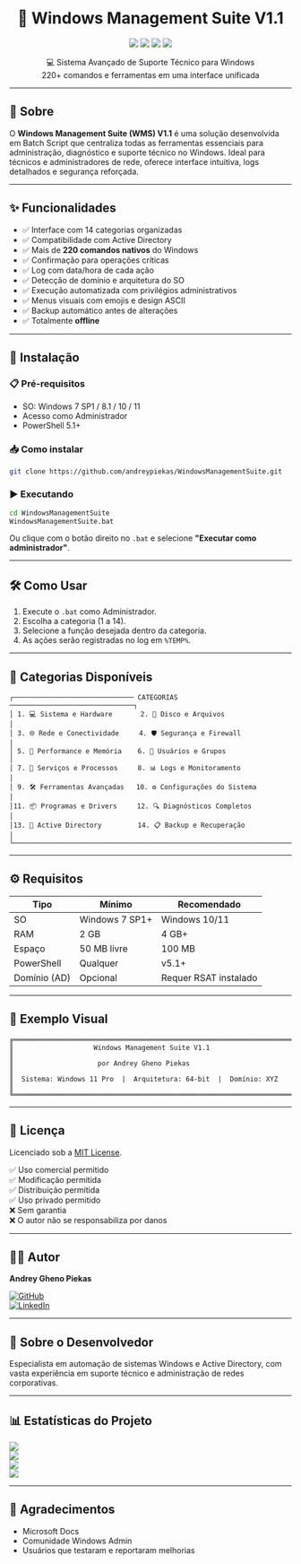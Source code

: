 

<h1 align="center">🚀 Windows Management Suite V1.1</h1>

<p align="center">
  <img src="https://img.shields.io/badge/Platform-Windows-blue.svg">
  <img src="https://img.shields.io/badge/Script-Batch-555555.svg">
  <img src="https://img.shields.io/badge/Active%20Directory-Supported-blue.svg">
  <img src="https://img.shields.io/badge/License-MIT-green.svg">
</p>

<p align="center">
  💻 Sistema Avançado de Suporte Técnico para Windows<br>
  220+ comandos e ferramentas em uma interface unificada
</p>

---

## 📖 Sobre

O **Windows Management Suite (WMS) V1.1** é uma solução desenvolvida em Batch Script que centraliza todas as ferramentas essenciais para administração, diagnóstico e suporte técnico no Windows. Ideal para técnicos e administradores de rede, oferece interface intuitiva, logs detalhados e segurança reforçada.

---

## ✨ Funcionalidades

- ✅ Interface com 14 categorias organizadas
- ✅ Compatibilidade com Active Directory
- ✅ Mais de **220 comandos nativos** do Windows
- ✅ Confirmação para operações críticas
- ✅ Log com data/hora de cada ação
- ✅ Detecção de domínio e arquitetura do SO
- ✅ Execução automatizada com privilégios administrativos
- ✅ Menus visuais com emojis e design ASCII
- ✅ Backup automático antes de alterações
- ✅ Totalmente **offline**

---

## 🔧 Instalação

### 📋 Pré-requisitos

- SO: Windows 7 SP1 / 8.1 / 10 / 11
- Acesso como Administrador
- PowerShell 5.1+

### 📥 Como instalar

```bash
git clone https://github.com/andreypiekas/WindowsManagementSuite.git
```

### ▶️ Executando

```cmd
cd WindowsManagementSuite
WindowsManagementSuite.bat
```

Ou clique com o botão direito no `.bat` e selecione **"Executar como administrador"**.

---

## 🛠️ Como Usar

1. Execute o `.bat` como Administrador.
2. Escolha a categoria (1 a 14).
3. Selecione a função desejada dentro da categoria.
4. As ações serão registradas no log em `%TEMP%`.

---

## 📂 Categorias Disponíveis

```
┌────────────────────────────── CATEGORIAS ───────────────────────────────┐
│ 1. 💻 Sistema e Hardware       2. 🔧 Disco e Arquivos                    │
│ 3. 🌐 Rede e Conectividade     4. 🛡️ Segurança e Firewall                │
│ 5. 🚀 Performance e Memória    6. 👤 Usuários e Grupos                   │
│ 7. 🔄 Serviços e Processos     8. 📊 Logs e Monitoramento               │
│ 9. 🛠️ Ferramentas Avançadas   10. ⚙️ Configurações do Sistema          │
│11. 📦 Programas e Drivers     12. 🔍 Diagnósticos Completos             │
│13. 🏢 Active Directory         14. 📋 Backup e Recuperação              │
└─────────────────────────────────────────────────────────────────────────┘
```

---

## ⚙️ Requisitos

| Tipo              | Mínimo                     | Recomendado           |
|-------------------|-----------------------------|------------------------|
| SO                | Windows 7 SP1+              | Windows 10/11          |
| RAM               | 2 GB                        | 4 GB+                  |
| Espaço            | 50 MB livre                 | 100 MB                 |
| PowerShell        | Qualquer                    | v5.1+                  |
| Domínio (AD)      | Opcional                    | Requer RSAT instalado  |

---

## 📸 Exemplo Visual

```
╔════════════════════════════════════════════════════════════════════════╗
║                    Windows Management Suite V1.1                      ║
║                     por Andrey Gheno Piekas                          ║
║  Sistema: Windows 11 Pro  |  Arquitetura: 64-bit  |  Domínio: XYZ     ║
╚════════════════════════════════════════════════════════════════════════╝
```

---

## 📄 Licença

Licenciado sob a [MIT License](LICENSE).

✅ Uso comercial permitido  
✅ Modificação permitida  
✅ Distribuição permitida  
✅ Uso privado permitido  
❌ Sem garantia  
❌ O autor não se responsabiliza por danos

---

## 👨‍💻 Autor

**Andrey Gheno Piekas**

[![GitHub](https://img.shields.io/badge/GitHub-andreypiekas-black?logo=github)](https://github.com/andreypiekas)  
[![LinkedIn](https://img.shields.io/badge/LinkedIn-Conectar-blue?logo=linkedin)](https://www.linkedin.com/in/andreypiekas)

---

## 🧠 Sobre o Desenvolvedor

Especialista em automação de sistemas Windows e Active Directory, com vasta experiência em suporte técnico e administração de redes corporativas.

---

## 📊 Estatísticas do Projeto

[![](https://img.shields.io/github/repo-size/andreypiekas/WindowsManagementSuite)](https://github.com/andreypiekas/WindowsManagementSuite)  
[![](https://img.shields.io/github/last-commit/andreypiekas/WindowsManagementSuite)](https://github.com/andreypiekas/WindowsManagementSuite/commits/main)  
[![](https://img.shields.io/github/issues/andreypiekas/WindowsManagementSuite)](https://github.com/andreypiekas/WindowsManagementSuite/issues)  
[![](https://img.shields.io/github/stars/andreypiekas/WindowsManagementSuite)](https://github.com/andreypiekas/WindowsManagementSuite/stargazers)

---

## 🙏 Agradecimentos

- Microsoft Docs  
- Comunidade Windows Admin  
- Usuários que testaram e reportaram melhorias
